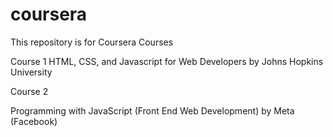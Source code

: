 # coursera
This repository is for Coursera Courses

Course 1
HTML, CSS, and Javascript for Web Developers    by     Johns Hopkins University

Course 2

Programming with JavaScript (Front End Web Development)     by    Meta   (Facebook)
